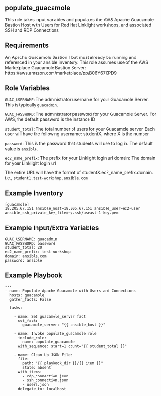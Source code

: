 populate_guacamole
--------------

This role takes input variables and populates the AWS Apache Guacamole Bastion Host with Users for Red Hat Linklight workshops, and associated SSH and RDP Connections


Requirements
------------
An Apache Guacamole Bastion Host must already be running and referenced in your ansible inventory. This role assumes use of the AWS Marketplace Guacamole Bastion Server: https://aws.amazon.com/marketplace/pp/B06Y67KPD9

Role Variables
--------------
`GUAC_USERNAME`: The administrator username for your Guacamole Server. This is typically `guacadmin`.

`GUAC_PASSWORD`: The administrator password for your Guacamole Server. For AWS, the default password is the instance ID

`student_total`: The total number of users for your Guacamole server. Each user will have the following username: studentX, where X is the number

`password`: This is the password that students will use to log in. The default value is `ansible`.

`ec2_name_prefix`: The prefix for your Linklight login url
domain: The domain for your Linklight login url

The entire URL will have the format of studentX.ec2_name_prefix.domain. i.e., `student1.test-workshop.ansible.com`

Example Inventory
----------------

```
[guacamole]
18.205.67.151 ansible_host=18.205.67.151 ansible_user=ec2-user ansible_ssh_private_key_file=~/.ssh/useast-1-key.pem

```
Example Input/Extra Variables
----------------
```
GUAC_USERNAME: guacadmin
GUAC_PASSWORD: password
student_total: 20
ec2_name_prefix: test-workshop
domain: ansible.com
password: ansible
```

Example Playbook
----------------

```
---
- name: Populate Apache Guacamole with Users and Connections
  hosts: guacamole
  gather_facts: False

  tasks:

    - name: Set guacamole_server fact
      set_fact:
        guacamole_server: "{{ ansible_host }}"

    - name: Invoke populate_guacamole role
      include_role:
        name: populate_guacamole
      with_sequence: start=1 count="{{ student_total }}"

    - name: Clean Up JSON Files
      file:
        path: "{{ playbook_dir }}/{{ item }}"
        state: absent
      with_items:
        - rdp_connection.json
        - ssh_connection.json
        - users.json
      delegate_to: localhost
```

